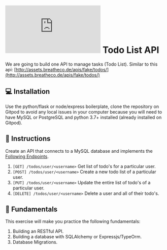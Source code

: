 # ![alt text](https://assets.breatheco.de/apis/img/images.php?blob&random&cat=icon&tags=breathecode,32) Todo List API

We are going to build one API to manage tasks (Todo List). Similar to this api: [http://assets.breatheco.de/apis/fake/todos/](http://assets.breatheco.de/apis/fake/todos/)

## 💻 Installation

Use the python/flask or node/express boilerplate, clone the repository on Gitpod to avoid any local issues in your computer because you will need to have MySQL or PostgreSQL and python 3.7+ installed (already installed on Gitpod).

## 📝 Instructions

Create an API that connects to a MySQL database and implements the [Following Endpoints](http://assets.breatheco.de/apis/fake/todos/).

1. `[GET] /todos/user/<username>` Get list of todo's for a particular user.
2. `[POST] /todos/user/<username>` Create a new todo list of a particular user.
3. `[PUT] /todos/user/<username>` Update the entire list of todo's of a particular user.
4. `[DELETE] /todos/user/<username>` Delete a user and all of their todo's.

## 📖 Fundamentals

This exercise will make you practice the following fundamentals:

1. Building an RESTful API.
2. Building a database with SQLAlchemy or Expressjs/TypeOrm.
3. Database Migrations.
